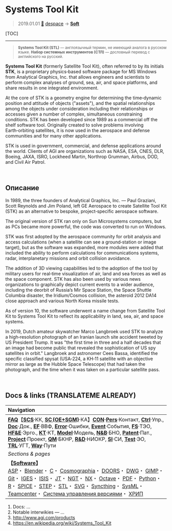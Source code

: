 # Systems Tool Kit
> 2019.01.01 [🚀](../index/index.md) [despace](index.md) → **[Soft](soft.md)**

[TOC]

---

> <small>**Systems Tool Kit (STL)** — англоязычный термин, не имеющий аналога в русском языке. **Набор системных инструментов (СТЛ)** — дословный перевод с английского на русский.</small>

**Systems Tool Kit** (formerly Satellite Tool Kit), often referred to by its initials **STK**, is a proprietary physics‑based software package for MS Windows from Analytical Graphics, Inc. that allows engineers and scientists to perform complex analyses of ground, sea, air, and space platforms, and share results in one integrated environment.

At the core of STK is a geometry engine for determining the time‑dynamic position and attitude of objects ("assets"), and the spatial relationships among the objects under consideration including their relationships or accesses given a number of complex, simultaneous constraining conditions. STK has been developed since 1989 as a commercial off the shelf software tool. Originally created to solve problems involving Earth‑orbiting satellites, it is now used in the aerospace and defense communities and for many other applications.

STK is used in government, commercial, and defense applications around the world. Clients of AGI are organizations such as NASA, ESA, CNES, DLR, Boeing, JAXA, ISRO, Lockheed Martin, Northrop Grumman, Airbus, DOD, and Civil Air Patrol.



<p style="page-break-after:always"> </p>

## Описание
In 1989, the three founders of Analytical Graphics, Inc. — Paul Graziani, Scott Reynolds and Jim Poland, left GE Aerospace to create Satellite Tool Kit (STK) as an alternative to bespoke, project‑specific aerospace software.

The original version of STK ran only on Sun Microsystems computers, but as PCs became more powerful, the code was converted to run on Windows.

STK was first adopted by the aerospace community for orbit analysis and access calculations (when a satellite can see a ground‑station or image target), but as the software was expanded, more modules were added that included the ability to perform calculations for communications systems, radar, interplanetary missions and orbit collision avoidance.

The addition of 3D viewing capabilities led to the adoption of the tool by military users for real‑time visualization of air, land and sea forces as well as the space component. STK has also been used by various news organizations to graphically depict current events to a wider audience, including the deorbit of Russia’s Mir Space Station, the Space Shuttle Columbia disaster, the Iridium/Cosmos collision, the asteroid 2012 DA14 close approach and various North Korea missile tests.

As of version 10, the software underwent a name change from Satellite Tool Kit to Systems Tool Kit to reflect its applicability in land, sea, air, and space systems.

In 2019, Dutch amateur skywatcher Marco Langbroek used STK to analyze a high‑resolution photograph of an Iranian launch site accident tweeted by US President Trump. It was "the first time in three and a half decades that an image had become public that revealed the sophistication of US spy satellites in orbit." Langbroek and astronomer Cees Bassa, identified the specific classified spysat (USA‑224, a KH‑11 satellite with an objective mirror as large as the Hubble Space Telescope) that had taken the photograph, and the time when it was taken on a particular satellite pass.



<p style="page-break-after:always"> </p>

## Docs & links (TRANSLATEME ALREADY)
|Navigation|
|:--|
|**[FAQ](faq.md)**【**[SCS](scs.md)**·КК, **[SC (OE+SGM)](sc.md)**·КА】**[CON](contact.md)·[Pers](person.md)**·Контакт, **[Ctrl](control.md)**·Упр., **[Doc](doc.md)**·Док., **[EF](ef.md)**·ВВФ, **[Error](error.md)**·Ошибки, **[Event](event.md)**·События, **[FS](fs.md)**·ТЭО, **[HF&E](hfe.md)**·Эрго., **[KT](kt.md)**·КТ, **[Model](model.md)**·Модель, **[N&B](nnb.md)**·БНО, **[Patent](патент.md)**·Пат., **[Project](project.md)**·Проект, **[QM](qm.md)**·БКНР, **[R&D](rnd.md)**·НИОКР, **[SI](si.md)**·СИ, **[Test](test.md)**·ЭО, **[TRL](trl.md)**·УГТ, **[Way](way.md)**·Пути|
|*Sections & pages*|
|**【[Software](soft.md)】**<br> [ASP](asp.md)・ [Blender](blender.md)・ [C](c.md)・ [Cosmographia](cosmographia.md)・ [DOORS](doors.md)・ [DWG](cad_f.md)・ [GIMP](gimp.md)・ [Git](git.md)・ [IGES](cad_f.md)・ [ISIS](isis.md)・ [JT](cad_f.md)・ [NGT](neogeography_toolkit.md)・ [NX](nx.md)・ [Octave](gnu_octave.md)・ [PDF](pdf.md)・ [Python](python.md)・ [R](r.md)・ [SPICE](spice.md)・ [STEP](cad_f.md)・ [STL](systems_tool_kit.md)・ [SVG](cad_f.md)・ [Syncthing](syncthing.md)・ [SysML](sysml.md)・ [Teamcenter](teamcenter.md)・ [Система управления версиями](vcs.md)・ [ХРИП](adra.md)|

   1. Docs: …
   1. Notable interwikies — …
   1. <http://www.agi.com/products>
   1. <https://en.wikipedia.org/wiki/Systems_Tool_Kit>
